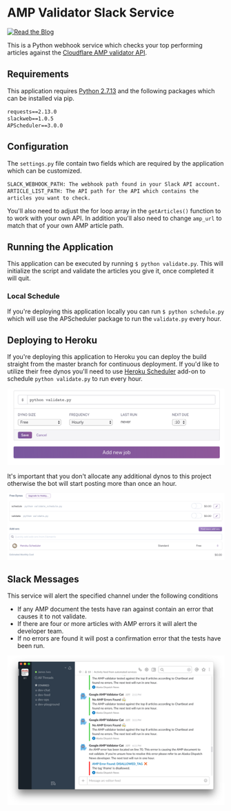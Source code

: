 # AMP Validator Slack Service
[![Read the Blog](https://img.shields.io/badge/Read-Blog%20Post-orange.svg)](https://jamesiv.es/adn/amp/2017/03/16/amp-validator-cat.html)

This is a Python webhook service which checks your top performing articles against the [Cloudflare AMP validator API](https://blog.cloudflare.com/amp-validator-api/).


## Requirements
This application requires [Python 2.7.13](https://www.python.org/) and the following packages which can be installed via pip.

```
requests==2.13.0
slackweb==1.0.5
APScheduler==3.0.0
```


## Configuration
The `settings.py` file contain two fields which are required by the application which can be customized.

```
SLACK_WEBHOOK_PATH: The webhook path found in your Slack API account.
ARTICLE_LIST_PATH: The API path for the API which contains the articles you want to check.

```

You'll also need to adjust the for loop array in the `getArticles()` function to to work with your own API. In addition you'll also need to change `amp_url` to match that of your own AMP article path.


## Running the Application
This application can be executed by running `$ python validate.py`. This will initialize the script and validate the articles you give it, once completed it will quit.

### Local Schedule
If you're deploying this application locally you can run `$ python schedule.py` which will use the APScheduler package to run the `validate.py` every hour.


## Deploying to Heroku
If you're deploying this application to Heroku you can deploy the build straight from the master branch for continuous deployment. If you'd like to utilize their free dynos you'll need to use [Heroku Scheduler](https://elements.heroku.com/addons/scheduler) add-on to schedule `python validate.py` to run every hour.

![Scheduler Setup](assets/heroku_01.png)

It's important that you don't allocate any additional dynos to this project otherwise the bot will start posting more than once an hour.

![Dyno Setup](assets/heroku_02.png)


## Slack Messages
This service will alert the specified channel under the following conditions

* If any AMP document the tests have ran against contain an error that causes it to not validate.
* If there are four or more articles with AMP errors it will alert the developer team.
* If no errors are found it will post a confirmation error that the tests have been run.

![Example](assets/example.png)  

